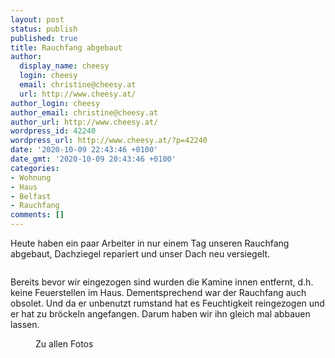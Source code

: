 ```yaml
---
layout: post
status: publish
published: true
title: Rauchfang abgebaut
author:
  display_name: cheesy
  login: cheesy
  email: christine@cheesy.at
  url: http://www.cheesy.at/
author_login: cheesy
author_email: christine@cheesy.at
author_url: http://www.cheesy.at/
wordpress_id: 42240
wordpress_url: http://www.cheesy.at/?p=42240
date: '2020-10-09 22:43:46 +0100'
date_gmt: '2020-10-09 20:43:46 +0100'
categories:
- Wohnung
- Haus
- Belfast
- Rauchfang
comments: []
---
```

<!-- wp:paragraph -->
Heute haben ein paar Arbeiter in nur einem Tag unseren Rauchfang abgebaut, Dachziegel repariert und unser Dach neu versiegelt.
<!-- /wp:paragraph -->
<!-- wp:image {"id":42232} -->
<figure class="wp-block-image"><img src="{% link _fotos/leben-in-belfast/2020-2/rauchfang-abbau/Rauchfang-005.jpg %}" alt="" class="wp-image-42232"></figure>
<!-- /wp:image -->
<!-- wp:paragraph -->
Bereits bevor wir eingezogen sind wurden die Kamine innen entfernt, d.h. keine Feuerstellen im Haus. Dementsprechend war der Rauchfang auch obsolet. Und da er unbenutzt rumstand hat es Feuchtigkeit reingezogen und er hat zu bröckeln angefangen. Darum haben wir ihn gleich mal abbauen lassen.
<!-- /wp:paragraph -->
<!-- wp:image {"id":42235,"linkDestination":"custom"} -->
<figure class="wp-block-image"><a href="{% link _fotos/leben-in-belfast/2020-2/rauchfang-abbau/index.md %}"><img src="{% link _fotos/leben-in-belfast/2020-2/rauchfang-abbau/Rauchfang-008.jpg %}" alt="" class="wp-image-42235"></a><br>
<figcaption>Zu allen Fotos</figcaption>
</figure>
<!-- /wp:image -->
